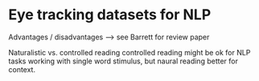 # Eye tracking datasets for NLP

Advantages / disadvantages --> see Barrett for review paper

Naturalistic vs. controlled reading
controlled reading might be ok for NLP tasks working with single word stimulus, but naural reading better for context.
